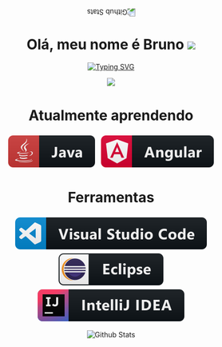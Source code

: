 <p align="center">
        <img style="transform: rotate(180deg);"src="https://raw.githubusercontent.com/mayhemantt/mayhemantt/Update/svg/Bottom.svg" alt="Github Stats" />
</p>
<h1 align="center">Olá, meu nome é Bruno <img src="https://media.giphy.com/media/hvRJCLFzcasrR4ia7z/giphy.gif" width="25px"> </h1>
<p align="center">
<a href="https://git.io/typing-svg"><img src="https://readme-typing-svg.demolab.com?font=VT323&size=30&pause=1000&color=FFFFFF&center=true&vCenter=true&width=435&lines=Estudante+de+Ci%C3%AAncia+da+Computa%C3%A7%C3%A3o;Sempre+buscando+aprender" alt="Typing SVG" /></a>
</p>

<p align="center" >
<a href="https://github.com/anuraghazra/github-readme-stats"> 
    <img  src="https://github-readme-stats.vercel.app/api?username=bruno-keil&&show_icons=true&theme=radical"/>
  </a>
</p>

<h1 align= center width="25px"> Atualmente aprendendo</h1>
<p align="center">  
  <img src="https://raw.githubusercontent.com/MikeCodesDotNET/ColoredBadges/master/svg/dev/languages/java.svg" alt="js" style="vertical-align:top; margin:4px">
  <img src="https://raw.githubusercontent.com/MikeCodesDotNET/ColoredBadges/master/svg/dev/frameworks/angular.svg" alt="js" style="vertical-align:top; margin:4px">
</p>

<h1 align= center width="25px"> Ferramentas</h1>
<p align="center">  
<img src="https://raw.githubusercontent.com/MikeCodesDotNET/ColoredBadges/master/svg/dev/tools/visualstudio_code.svg" alt="vscode" style="vertical-align:top; margin:4px">
<img src="https://raw.githubusercontent.com/MikeCodesDotNET/ColoredBadges/master/svg/dev/tools/eclipse.svg" alt="eclipse" style="vertical-align:top; margin:4px">
<img src="https://raw.githubusercontent.com/MikeCodesDotNET/ColoredBadges/master/svg/dev/tools/jetbrains_intellij.svg" alt="jetbrains_intellij" style="vertical-align:top; margin:4px">
</p>
<p align="center">
        <img src="https://raw.githubusercontent.com/mayhemantt/mayhemantt/Update/svg/Bottom.svg" alt="Github Stats" />
</p>
